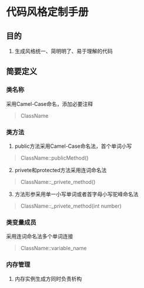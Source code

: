 # 代码风格定制手册
## 目的
1. 生成风格统一、简明明了、易于理解的代码

## 简要定义
### 类名称
采用Camel-Case命名，添加必要注释
> ClassName

### 类方法
1. public方法采用Camel-Case命名法，首个单词小写
> ClassName::publicMethod()

2. privete和protected方法采用连词命名法
> ClassName::_privete_method()

3. 方法形参采用单一小写单词或者首字母小写驼峰命名法
> ClassName::_privete_method(int number)

### 类变量成员
采用连词命名法多个单词连接
> ClassName::variable_name


### 内存管理
1. 内存实例生成方同时负责析构
